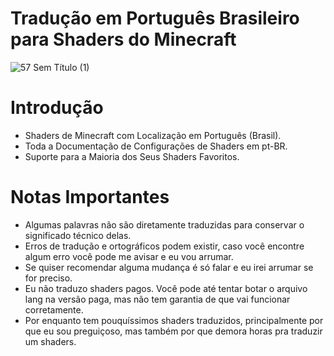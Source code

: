 # Tradução em Português Brasileiro para Shaders do Minecraft

![57 Sem Título (1)](https://github.com/Nordwhy/Minecraft-Shaders-pt_BR.lang/assets/139599149/03a445ba-f66c-433e-b911-94fa87f89478)

# Introdução
+ Shaders de Minecraft com Localização em Português (Brasil).
+ Toda a Documentação de Configurações de Shaders em pt-BR.
+ Suporte para a Maioria dos Seus Shaders Favoritos.

# Notas Importantes
+ Algumas palavras não são diretamente traduzidas para conservar o significado técnico delas.
+ Erros de tradução e ortográficos podem existir, caso você encontre algum erro você pode me avisar e eu vou arrumar.
+ Se quiser recomendar alguma mudança é só falar e eu irei arrumar se for preciso.
+ Eu não traduzo shaders pagos. Você pode até tentar botar o arquivo lang na versão paga, mas não tem garantia de que vai funcionar corretamente.
+ Por enquanto tem pouquíssimos shaders traduzidos, principalmente por que eu sou preguiçoso, mas também por que demora horas pra traduzir um shaders.
